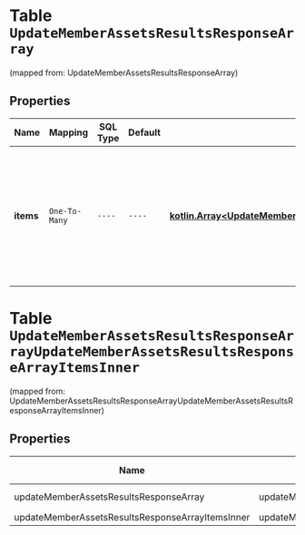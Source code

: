 
# Table `UpdateMemberAssetsResultsResponseArray`
(mapped from: UpdateMemberAssetsResultsResponseArray)

## Properties
Name | Mapping | SQL Type | Default | Type | Description | Notes
---- | ------- | -------- | ------- | ---- | ----------- | -----
**items** | `One-To-Many` | `----` | `----`  | [**kotlin.Array&lt;UpdateMemberAssetsResultsResponseArrayItemsInner&gt;**](UpdateMemberAssetsResultsResponseArrayItemsInner.md) | List of assigned/updated member asset access. If there is an error, an exception object will be returned. If the action was successfully completed, a response object will be returned. |  [optional]


# **Table `UpdateMemberAssetsResultsResponseArrayUpdateMemberAssetsResultsResponseArrayItemsInner`**
(mapped from: UpdateMemberAssetsResultsResponseArrayUpdateMemberAssetsResultsResponseArrayItemsInner)

## Properties
Name | Mapping | SQL Type | Default | Type | Description | Notes
---- | ------- | -------- | ------- | ---- | ----------- | -----
updateMemberAssetsResultsResponseArray | updateMemberAssetsResultsResponseArray | long | | kotlin.Long | Primary Key | *one*
updateMemberAssetsResultsResponseArrayItemsInner | updateMemberAssetsResultsResponseArrayItemsInner | long | | kotlin.Long | Foreign Key | *many*



